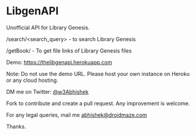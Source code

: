 # LibgenAPI
Unofficial API for Library Genesis.

/search/<search_query> - to search Library Genesis

/getBook/<MD5> - To get file links of Library Genesis files

Demo: https://thelibgenapi.herokuapp.com

Note: Do not use the demo URL. Please host your own instance on Heroku or any cloud hosting.

DM me on Twitter: [@w3Abhishek](https://twitter.com/w3Abhishek)

Fork to contribute and create a pull request. Any improvement is welcome.

For any legal queries, mail me abhishek@droidmaze.com

Thanks.
